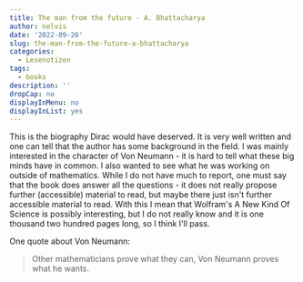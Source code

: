 ```yaml
---
title: The man from the future - A. Bhattacharya
author: nelvis
date: '2022-09-20'
slug: the-man-from-the-future-a-bhattacharya
categories:
  - Lesenotizen
tags:
  - books
description: ''
dropCap: no
displayInMenu: no
displayInList: yes
---
```


This is the biography Dirac would have deserved. It is very well written and one can tell that the author has some background in the field. I was mainly interested in the character of Von Neumann - it is hard to tell what these big minds have in common. I also wanted to see what he was working on outside of mathematics. While I do not have much to report, one must say that the book does answer all the questions - it does not really propose further (accessible) material to read, but maybe there just isn't further accessible material to read. With this I mean that Wolfram's A New Kind Of Science is possibly interesting, but I do not really know and it is one thousand two hundred pages long, so I think I'll pass.

One quote about Von Neumann:
> Other mathematicians prove what they can, Von Neumann proves what he wants.